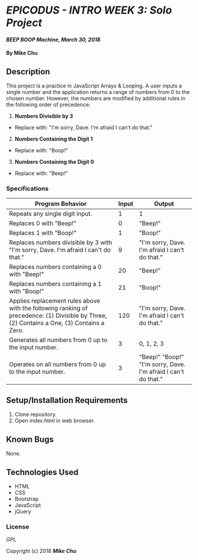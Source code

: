 # _EPICODUS - INTRO WEEK 3: Solo Project_

#### _BEEP BOOP Machine, March 30, 2018_

#### By Mike Chu

## Description

This project is a practice in JavaScript Arrays & Looping. A user inputs a single number and the application returns a range of numbers from 0 to the chosen number. However, the numbers are modified by additional rules in the following order of precedence:

1. **Numbers Divisible by 3**
  * Replace with: "I'm sorry, Dave. I'm afraid I can't do that."
2. **Numbers Containing the Digit 1**
  * Replace with: "Boop!"
3. **Numbers Containing the Digit 0**
  * Replace with: "Beep!"

### Specifications

|Program Behavior|Input |Output|
|----------------|------|------|
|Repeats any single digit input.|1|1|
|Replaces 0 with "Beep!"|0|"Beep!"|
|Replaces 1 with "Boop!"|1|"Boop!"|
|Replaces numbers divisible by 3 with "I'm sorry, Dave. I'm afraid I can't do that."|9|"I'm sorry, Dave. I'm afraid I can't do that."|
|Replaces numbers containing a 0 with "Beep!"|20|"Beep!"|
|Replaces numbers containing a 1 with "Boop!"|21|"Boop!"|
|Applies replacement rules above with the following ranking of precedence: (1) Divisible by Three, (2) Contains a One, (3) Contains a Zero.|120|"I'm sorry, Dave. I'm afraid I can't do that."|
|Generates all numbers from 0 up to the input number.|3|0, 1, 2, 3|
|Operates on all numbers from 0 up to the input number.|3|"Beep!" "Boop!" "I'm sorry, Dave. I'm afraid I can't do that."|

## Setup/Installation Requirements

1. Clone repository.
2. Open index.html in web browser.

## Known Bugs

None.

## Technologies Used

* HTML
* CSS
* Bootstrap
* JavaScript
* jQuery

### License

_GPL_

Copyright (c) 2018 **_Mike Chu_**
